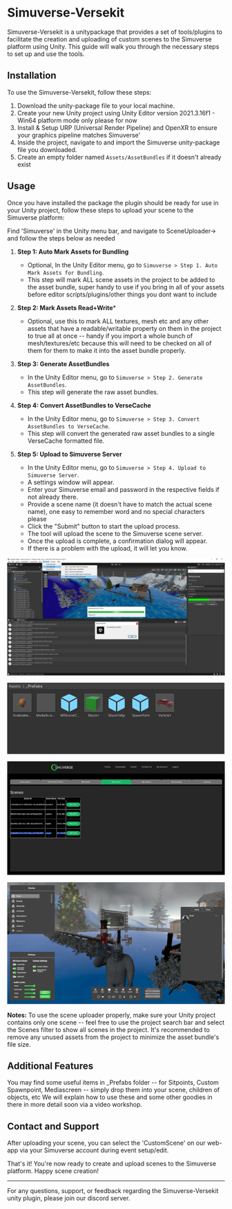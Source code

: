 # Simuverse-Versekit

Simuverse-Versekit is a unitypackage that provides a set of tools/plugins to facilitate the creation and uploading of custom scenes to the Simuverse platform using Unity. This guide will walk you through the necessary steps to set up and use the tools.

## Installation

To use the Simuverse-Versekit, follow these steps:

1. Download the unity-package file to your local machine.
2. Create your new Unity project using Unity Editor version 2021.3.16f1 - Win64 platform mode only please for now
3. Install & Setup URP (Universal Render Pipeline) and OpenXR to ensure your graphics pipeline matches Simuverse'
4. Inside the project, navigate to and import the Simuverse unity-package file you downloaded.
5. Create an empty folder named `Assets/AssetBundles` if it doesn't already exist

## Usage

Once you have installed the package the plugin should be ready for use in your Unity project, follow these steps to upload your scene to the Simuverse platform:

Find 'Simuverse' in the Unity menu bar, and navigate to SceneUploader-> and follow the steps below as needed

1. **Step 1: Auto Mark Assets for Bundling**
   - Optional, In the Unity Editor menu, go to `Simuverse > Step 1. Auto Mark Assets for Bundling`.
   - This step will mark ALL scene assets in the project to be added to the asset bundle, super handy to use if you bring in all of your assets before editor scripts/plugins/other things you dont want to include

2. **Step 2: Mark Assets Read+Write***
	- Optional, use this to mark ALL textures, mesh etc and any other assets that have a readable/writable property on them in the project to true all at once -- handy if you import a whole bunch of mesh/textures/etc because this will need to be checked on all of them for them to make it into the asset bundle properly.

3. **Step 3: Generate AssetBundles**
   - In the Unity Editor menu, go to `Simuverse > Step 2. Generate AssetBundles`.
   - This step will generate the raw asset bundles.

4. **Step 4: Convert AssetBundles to VerseCache**
   - In the Unity Editor menu, go to `Simuverse > Step 3. Convert AssetBundles to VerseCache`.
   - This step will convert the generated raw asset bundles to a single VerseCache formatted file.

5. **Step 5: Upload to Simuverse Server**
   - In the Unity Editor menu, go to `Simuverse > Step 4. Upload to Simuverse Server`.
   - A settings window will appear.
   - Enter your Simuverse email and password in the respective fields if not already there.
   - Provide a scene name (it doesn't have to match the actual scene name), one easy to remember word and no special characters please
   - Click the "Submit" button to start the upload process.
   - The tool will upload the scene to the Simuverse scene server.
   - Once the upload is complete, a confirmation dialog will appear.
   - If there is a problem with the upload, it will let you know.
   
![Simuverse unity menu screenshot](ss1.png)
 
![Simuverse scene-uploader panel screenshot](ss2.png)   

![Simuverse scene/world uploaded -- manage on website](ss3.png)   

![Simuverse visiting the new world](ss4.png)

**Notes:** To use the scene uploader properly, make sure your Unity project contains only one scene -- feel free to use the project search bar and select the Scenes filter to show all scenes in the project. It's recommended to remove any unused assets from the project to minimize the asset bundle's file size.

## Additional Features

You may find some useful items in _Prefabs folder -- for Sitpoints, Custom Spawnpoint, Mediascreen -- simply drop them into your scene, children of objects, etc  We will explain how to use these and some other goodies in there in more detail soon via a video workshop.

## Contact and Support

After uploading your scene, you can select the 'CustomScene' on our web-app via your Simuverse account during event setup/edit.

That's it! You're now ready to create and upload scenes to the Simuverse platform. Happy scene creation!

---

For any questions, support, or feedback regarding the Simuverse-Versekit unity plugin, please join our discord server.